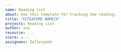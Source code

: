 ```yaml
---
name: Reading list 
about: Use this template for tracking new reading.
title: "《[FEATURE NAME]》"
projects: Reading List
author: xxx
resource: ...
score: ★...
assignees: Zellerpooh
---
```

